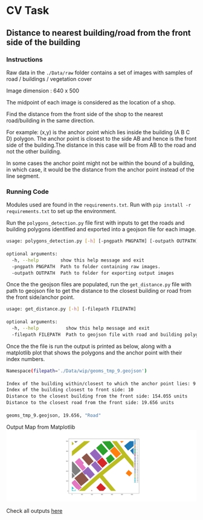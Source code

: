 # CV Task

## Distance to nearest building/road from the front side of the building

### Instructions

Raw data in the `./Data/raw` folder contains a set of images with samples of road / buildings / vegetation cover

Image dimension : 640 x 500

The midpoint of each image is considered as the location of a shop.

Find the distance from the front side of the shop to the nearest road/building in
the same direction.

For example: (x,y) is the anchor point which lies inside the building (A B C D) polygon. The
anchor point is closest to the side AB and hence is the front side of the building.The distance in
this case will be from AB to the road and not the other building.

In some cases the anchor point might not be within the bound of a building, in which
case, it would be the distance from the anchor point instead of the line segment.

### Running Code

Modules used are found in the `requirements.txt`. Run with `pip install -r requirements.txt` to set up the
environment.

Run the `polygons_detection.py` file first with inputs to get the roads and building polygons identified and
exported into a geojson file for each image.

```bash
usage: polygons_detection.py [-h] [-pngpath PNGPATH] [-outpath OUTPATH]

optional arguments:
  -h, --help        show this help message and exit
  -pngpath PNGPATH  Path to folder containing raw images.
  -outpath OUTPATH  Path to folder for exporting output images
```

Once the the geojson files are populated, run the `get_distance.py` file with path to geojson file to get the
distance to the closest building or road from the front side/anchor point.

```bash
usage: get_distance.py [-h] [-filepath FILEPATH]

optional arguments:
  -h, --help          show this help message and exit
  -filepath FILEPATH  Path to geojson file with road and building polygons.
```

Once the the file is run the output is printed as below, along with a matplotlib plot that shows the polygons and
the anchor point with their index numbers.

```bash
Namespace(filepath='./Data/wip/geoms_tmp_9.geojson')

Index of the building within/closest to which the anchor point lies: 9
Index of the building closest to front side: 10
Distance to the closest building from the front side: 154.055 units
Distance to the closest road from the front side: 19.656 units

geoms_tmp_9.geojson, 19.656, "Road"
```

Output Map from Matplotlib
![Output](output.png)

Check all outputs [here](Data/clean/outputs.md)
